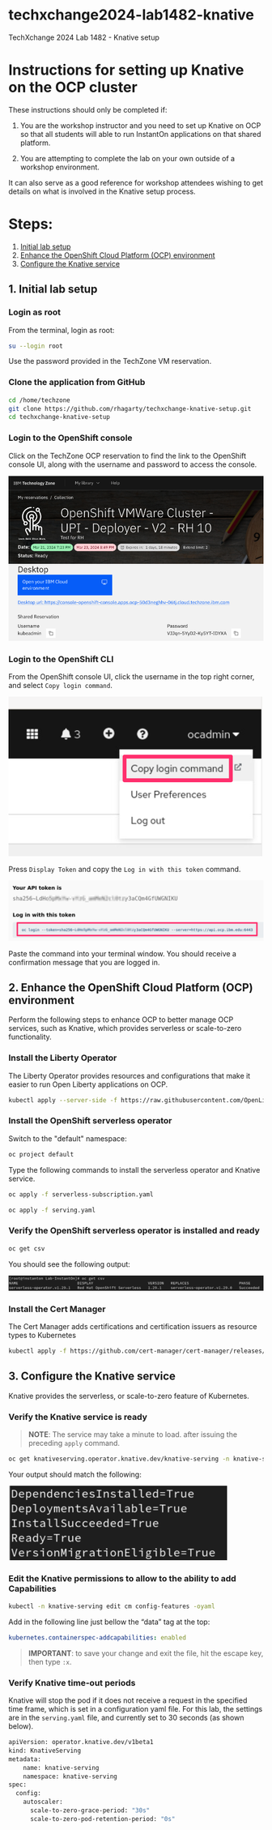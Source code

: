 # techxchange2024-lab1482-knative
TechXchange 2024 Lab 1482 - Knative setup

# Instructions for setting up Knative on the OCP cluster

These instructions should only be completed if:

1. You are the workshop instructor and you need to set up Knative on OCP so that all students will able to run InstantOn applications on that shared platform.

2. You are attempting to complete the lab on your own outside of a workshop environment.
   
It can also serve as a good reference for workshop attendees wishing to get details on what is involved in the Knative setup process.

# Steps:

1. [Initial lab setup](#1-initial-lab-setup)
1. [Enhance the OpenShift Cloud Platform (OCP) environment](#2-enhance-the-openshift-cloud-platform-ocp-environment)
2. [Configure the Knative service](#3-configure-the-knative-service)

## 1. Initial lab setup

### Login as root

From the terminal, login as root:

```bash
su --login root
```

Use the password provided in the TechZone VM reservation.

### Clone the application from GitHub

```bash
cd /home/techzone
git clone https://github.com/rhagarty/techxchange-knative-setup.git
cd techxchange-knative-setup
```

### Login to the OpenShift console

Click on the TechZone OCP reservation to find the link to the OpenShift console UI, along with the username and password to access the console.

![ocp-access](images/ocp-access.png)

### Login to the OpenShift CLI

From the OpenShift console UI, click the username in the top right corner, and select `Copy login command`.

![ocp-cli-login](images/ocp-cli-login.png)

Press `Display Token` and copy the `Log in with this token` command.

![ocp-cli-token](images/ocp-cli-token.png)

Paste the command into your terminal window. You should receive a confirmation message that you are logged in.

## 2. Enhance the OpenShift Cloud Platform (OCP) environment

Perform the following steps to enhance OCP to better manage OCP services, such as Knative, which provides serverless or scale-to-zero functionality. 

### Install the Liberty Operator

The Liberty Operator provides resources and configurations that make it easier to run Open Liberty applications on OCP.

```bash
kubectl apply --server-side -f https://raw.githubusercontent.com/OpenLiberty/open-liberty-operator/main/deploy/releases/1.2.1/kubectl/openliberty-app-crd.yaml
```

### Install the OpenShift serverless operator

Switch to the "default" namespace:

```bash
oc project default
```

Type the following commands to install the serverless operator and Knative service.

```bash
oc apply -f serverless-subscription.yaml
```

```bash
oc apply -f serving.yaml
```

### Verify the OpenShift serverless operator is installed and ready

```bash
oc get csv
```

You should see the following output:

![ocp-serverless](images/ocp-serverless.png)

### Install the Cert Manager 

The Cert Manager adds certifications and certification issuers as resource types to Kubernetes

```bash
kubectl apply -f https://github.com/cert-manager/cert-manager/releases/download/v1.12.3/cert-manager.yaml
```

## 3. Configure the Knative service

Knative provides the serverless, or scale-to-zero feature of Kubernetes.

### Verify the Knative service is ready

> **NOTE**: The service may take a minute to load. after issuing the preceding `apply` command.

```bash
oc get knativeserving.operator.knative.dev/knative-serving -n knative-serving --template='{{range .status.conditions}}{{printf "%s=%s\n" .type .status}}{{end}}'
```

Your output should match the following:

![ocp-knative](images/ocp-knative.png)

### Edit the Knative permissions to allow to the ability to add Capabilities

```bash
kubectl -n knative-serving edit cm config-features -oyaml
```

Add in the following line just bellow the “data” tag at the top:
```yaml
kubernetes.containerspec-addcapabilities: enabled
```

> **IMPORTANT**: to save your change and exit the file, hit the escape key, then type `:x`. 

### Verify Knative time-out periods 

Knative will stop the pod if it does not receive a request in the specified time frame, which is set in a configuration yaml file. For this lab, the settings are in the `serving.yaml` file, and currently set to 30 seconds (as shown below).

```bash
apiVersion: operator.knative.dev/v1beta1
kind: KnativeServing
metadata:
    name: knative-serving
    namespace: knative-serving
spec:
  config:
    autoscaler:
      scale-to-zero-grace-period: "30s"
      scale-to-zero-pod-retention-period: "0s"
```
